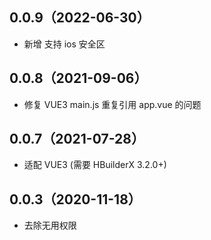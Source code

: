 ## 0.0.9（2022-06-30）

- 新增 支持 ios 安全区

## 0.0.8（2021-09-06）

- 修复 VUE3 main.js 重复引用 app.vue 的问题

## 0.0.7（2021-07-28）

- 适配 VUE3 (需要 HBuilderX 3.2.0+)

## 0.0.3（2020-11-18）

- 去除无用权限